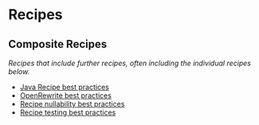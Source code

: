 # Recipes

## Composite Recipes

_Recipes that include further recipes, often including the individual recipes below._

* [Java Recipe best practices](./javarecipebestpractices.md)
* [OpenRewrite best practices](./openrewritebestpractices.md)
* [Recipe nullability best practices](./recipenullabilitybestpractices.md)
* [Recipe testing best practices](./recipetestingbestpractices.md)


